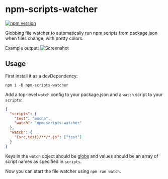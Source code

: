 # npm-scripts-watcher

[![npm version](https://img.shields.io/npm/v/npm-scripts-watcher.svg)](https://www.npmjs.com/package/npm-scripts-watcher)

Globbing file watcher to automatically run npm scripts from package.json when files change, with pretty colors.

Example output:
![Screenshot](https://raw.github.com/wehkamp/npm-scripts-watcher/master/screenshot.png)

## Usage

First install it as a devDependency:

```
npm i -D npm-scripts-watcher
```

Add a top-level `watch` config to your package.json and a `watch` script to your `scripts`:

```json
{
  "scripts": {
    "test": "mocha",
    "watch": "npm-scripts-watcher"
  },
  "watch": {
    "{src,test}/**/*.js": ["test"]
  }
}
```

Keys in the `watch` object should be [globs](https://www.npmjs.com/package/glob) and values should be an array of script
names as specified in `scripts`.

Now you can start the file watcher using `npm run watch`.
